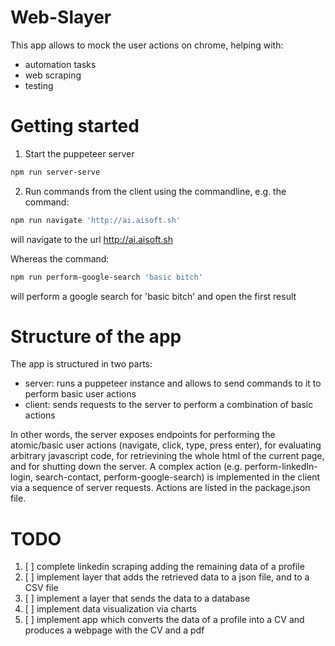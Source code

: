 
# Web-Slayer
This app allows to mock the user actions on chrome, helping with:
- automation tasks
- web scraping
- testing

# Getting started

1. Start the puppeteer server 
```bash
npm run server-serve
```

2. Run commands from the client using the commandline, e.g.
the command:
```bash
npm run navigate 'http://ai.aisoft.sh'
```
will navigate to the url http://ai.aisoft.sh

Whereas the command:
```bash
npm run perform-google-search 'basic bitch'
```
will perform a google search for 'basic bitch' and open the first result

# Structure of the app

The app is structured in two parts:
- server: runs a puppeteer instance and allows to send commands to it to perform basic user actions 
- client: sends requests to the server to perform a combination of basic actions

In other words, the server exposes endpoints for performing the atomic/basic user actions (navigate, click, type, press enter), for evaluating arbitrary javascript code, for retrievining the whole html of the current page, and for shutting down the server.
A complex action (e.g. perform-linkedIn-login, search-contact, perform-google-search) is implemented in the client via a sequence of server requests. Actions are listed in the package.json file.

# TODO
  1. [ ] complete linkedin scraping adding the remaining data of a profile
  2. [ ] implement layer that adds the retrieved data to a json file, and to a CSV file
  3. [ ] implement a layer that sends the data to a database
  4. [ ] implement data visualization via charts
  5. [ ] implement app which converts the data of a profile into a CV and produces a webpage with the CV and a pdf